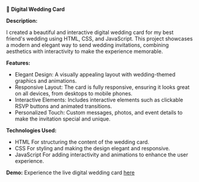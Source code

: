 💌 **Digital Wedding Card**

**Description:**

I created a beautiful and interactive digital wedding card for my best friend's wedding using HTML, CSS, and JavaScript. This project showcases a modern and elegant way to send wedding invitations, combining aesthetics with interactivity to make the experience memorable.

**Features:**

- Elegant Design: A visually appealing layout with wedding-themed graphics and animations.
- Responsive Layout: The card is fully responsive, ensuring it looks great on all devices, from desktops to mobile phones.
- Interactive Elements: Includes interactive elements such as clickable RSVP buttons and animated transitions.
- Personalized Touch: Custom messages, photos, and event details to make the invitation special and unique.

**Technologies Used:**

- HTML For structuring the content of the wedding card.
- CSS For styling and making the design elegant and responsive.
- JavaScript For adding interactivity and animations to enhance the user experience.

**Demo:**
Experience the live digital wedding card [here](https://ryanwedsshainny.netlify.app)
